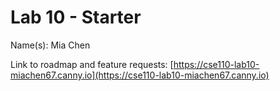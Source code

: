 # Lab 10 - Starter
Name(s): Mia Chen

Link to roadmap and feature requests: [https://cse110-lab10-miachen67.canny.io](https://cse110-lab10-miachen67.canny.io)